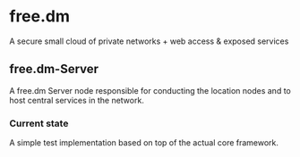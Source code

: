 # free.dm
A secure small cloud of private networks + web access & exposed services

## free.dm-Server
A free.dm Server node responsible for conducting the location nodes and to host central services in the network.

### Current state
A simple test implementation based on top of the actual core framework.
